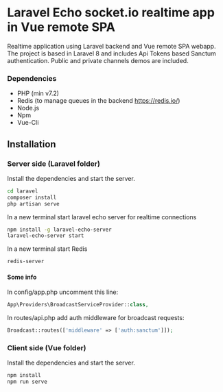 # Laravel Echo socket.io realtime app in Vue remote SPA

Realtime application using Laravel backend and Vue remote SPA webapp.
The project is based in Laravel 8 and includes Api Tokens based Sanctum authentication.
Public and private channels demos are included.

### Dependencies

- PHP (min v7.2)
- Redis (to manage queues in the backend https://redis.io/)
- Node.js
- Npm
- Vue-Cli

## Installation

### Server side (Laravel folder)

Install the dependencies and start the server.

```sh
cd laravel
composer install
php artisan serve
```

In a new terminal start laravel echo server for realtime connections

```sh
npm install -g laravel-echo-server
laravel-echo-server start
```

In a new terminal start Redis

```sh
redis-server
```

#### Some info

In config/app.php uncomment this line:

```php
App\Providers\BroadcastServiceProvider::class,
```

In routes/api.php add auth middleware for broadcast requests:

```php
Broadcast::routes(['middleware' => ['auth:sanctum']]);
```

### Client side (Vue folder)

Install the dependencies and start the server.

```sh
npm install
npm run serve
```
